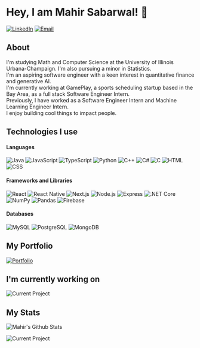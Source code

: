 # Hey, I am Mahir Sabarwal! 👋
[![LinkedIn](https://img.shields.io/badge/LinkedIn-%230077B5.svg?logo=linkedin&logoColor=white)](https://linkedin.com/in/Mahirsabharwal) 
[![Email](https://img.shields.io/badge/Email-D14836?logo=gmail&logoColor=white)](mailto:mahirsabharwal2005@gmail.com)


## About 
I'm studying Math and Computer Science at the University of Illinois Urbana-Champaign. I'm also pursuing a minor in Statistics. <br>
I'm an aspiring software engineer with a keen interest in quantitative finance and generative AI. <br>
I'm currently working at GamePlay, a sports scheduling startup based in the Bay Area, as a full stack Software Engineer Intern. <br>
Previously, I have worked as a Software Engineer Intern and Machine Learning Engineer Intern. <br>
I enjoy building cool things to impact people.


## Technologies I use

#### Languages

![Java](https://img.shields.io/badge/java-%23ED8B00.svg?style=for-the-badge&logo=openjdk&logoColor=white)
![JavaScript](https://img.shields.io/badge/javascript-%23323330.svg?style=for-the-badge&logo=javascript&logoColor=%23F7DF1E)
![TypeScript](https://img.shields.io/badge/typescript-%23007ACC.svg?style=for-the-badge&logo=typescript&logoColor=white)
![Python](https://img.shields.io/badge/python-%2314354C.svg?style=for-the-badge&logo=python&logoColor=white)
![C++](https://img.shields.io/badge/c++-%2300599C.svg?style=for-the-badge&logo=c%2B%2B&logoColor=white)
![C#](https://img.shields.io/badge/c%23-%23239120.svg?style=for-the-badge&logo=c-sharp&logoColor=white)
![C](https://img.shields.io/badge/c-%2300599C.svg?style=for-the-badge&logo=c&logoColor=white)
![HTML](https://img.shields.io/badge/html5-%23E34F26.svg?style=for-the-badge&logo=html5&logoColor=white)
![CSS](https://img.shields.io/badge/css3-%231572B6.svg?style=for-the-badge&logo=css3&logoColor=white)

#### Frameworks and Libraries

![React](https://img.shields.io/badge/react-%2320232a.svg?style=for-the-badge&logo=react&logoColor=%2361DAFB)
![React Native](https://img.shields.io/badge/react_native-%2320232a.svg?style=for-the-badge&logo=react&logoColor=%2361DAFB)
![Next.js](https://img.shields.io/badge/next.js-%23000000.svg?style=for-the-badge&logo=nextdotjs&logoColor=white)
![Node.js](https://img.shields.io/badge/node.js-%2343853D.svg?style=for-the-badge&logo=nodedotjs&logoColor=white)
![Express](https://img.shields.io/badge/express.js-%23404d59.svg?style=for-the-badge&logo=express&logoColor=%2361DAFB)
![.NET Core](https://img.shields.io/badge/.NET%20Core-%23512BD4.svg?style=for-the-badge&logo=dotnet&logoColor=white)
![NumPy](https://img.shields.io/badge/numpy-%23013243.svg?style=for-the-badge&logo=numpy&logoColor=white)
![Pandas](https://img.shields.io/badge/pandas-%23150458.svg?style=for-the-badge&logo=pandas&logoColor=white)
![Firebase](https://img.shields.io/badge/firebase-%23039BE5.svg?style=for-the-badge&logo=firebase)

#### Databases

![MySQL](https://img.shields.io/badge/mysql-%234479A1.svg?style=for-the-badge&logo=mysql&logoColor=white)
![PostgreSQL](https://img.shields.io/badge/postgresql-%23336791.svg?style=for-the-badge&logo=postgresql&logoColor=white)
![MongoDB](https://img.shields.io/badge/mongodb-%2347A248.svg?style=for-the-badge&logo=mongodb&logoColor=white)

## My Portfolio

[![Portfolio](https://img.shields.io/badge/Portfolio-000000?logo=visualstudiocode&logoColor=white)](https://mahir-blog.vercel.app)

## I'm currently working on
![Current Project](https://github-readme-stats.vercel.app/api/pin/?username=Mahirs7&repo=MassProd-Web-App&bg_color=0d1116&title_color=ce09ec&text_color=a4aacb&icon_color=007ec6)

## My Stats

![Mahir's Github Stats](https://github-readme-stats.vercel.app/api?username=Mahirs7&show_icons=true&theme=radical&hide=contribs&rank_icon=github)

![Current Project](https://github-readme-stats.vercel.app/api/pin/?username=Mahirs7&repo=MassProd-Web-App&bg_color=0d1116&title_color=ce09ec&text_color=a4aacb&icon_color=007ec6)

